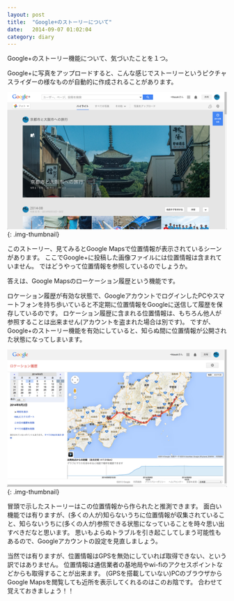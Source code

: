 ```yaml
---
layout: post
title:  "Google+のストーリーについて"
date:   2014-09-07 01:02:04
category: diary
---
```


Google+のストーリー機能について、気づいたことを１つ。

Google+に写真をアップロードすると、こんな感じでストーリーというピクチャスライダーの様なものが自動的に作成されることがあります。

![Picture description](/images/2014/09/2fddff68396d5c08a4beefe94fa40c25.png){: .img-thumbnail}

このストーリー、見てみるとGoogle Mapsで位置情報が表示されているシーンがあります。
ここでGoogle+に投稿した画像ファイルには位置情報は含まれていません。
ではどうやって位置情報を参照しているのでしょうか。

答えは、Google Mapsのローケーション履歴という機能です。

ロケーション履歴が有効な状態で、GoogleアカウントでログインしたPCやスマートフォンを持ち歩いていると不定期に位置情報をGoogleに送信して履歴を保存しているのです。
ロケーション履歴に含まれる位置情報は、もちろん他人が参照することは出来ません(アカウントを盗まれた場合は別です)。
ですが、Google+のストーリー機能を有効にしていると、知らぬ間に位置情報が公開された状態になってしまいます。

![Picture description](/images/2014/09/fe66d1ac18eb9922716a8216977f8a2a.png){: .img-thumbnail}

冒頭で示したストーリーはこの位置情報から作られたと推測できます。
面白い機能では有りますが、(多くの人が)知らないうちに位置情報が収集されていること、知らないうちに(多くの人が)参照できる状態になっていることを時々思い出すべきだなと思います。
思いもよらぬトラブルを引き起こしてしまう可能性もあるので、Googleアカウントの設定を見直しましょう。

当然では有りますが、位置情報はGPSを無効にしていれば取得できない、という訳ではありません。
位置情報は通信業者の基地局やwi-fiのアクセスポイントなどからも取得することが出来ます。
(GPSを搭載していない)PCのブラウザからGoogle Mapsを閲覧しても近所を表示してくれるのはこのお陰です。
合わせて覚えておきましょう！！
